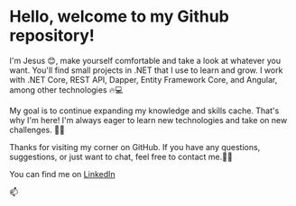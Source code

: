 
<h1>Hello, welcome to my Github repository!</h1>
<p>I'm Jesus 😊, make yourself comfortable and take a look at whatever you want. You'll find small projects in .NET that I use to learn and grow. I work with .NET Core, REST API, Dapper, Entity Framework Core, and Angular, among other technologies 🔥💻</p>
<p>My goal is to continue expanding my knowledge and skills cache. That's why I'm here! I'm always eager to learn new technologies and take on new challenges. 🎉😊</p>
<p>Thanks for visiting my corner on GitHub. If you have any questions, suggestions, or just want to chat, feel free to contact me.🚀👋</p>
<p>You can find me on <a href="https://www.linkedin.com/in/jesus-bonete-sanchez/">LinkedIn</a></p>📫

